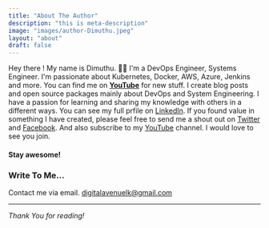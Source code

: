 ```yaml
---
title: "About The Author"
description: "this is meta-description"
image: "images/author-Dimuthu.jpeg"
layout: "about"
draft: false
---
```

Hey there ! 
My name is Dimuthu. 👋🤓
I'm a DevOps Engineer, Systems Engineer. I'm passionate about Kubernetes, Docker, AWS, Azure, Jenkins and more. You can find me on **<a href="https://www.youtube.com/channel/UCovlVsoRVItner26ZJPBjmQ" target="_blank">YouTube</a>** for new stuff.
I create blog posts and open source packages mainly about DevOps and System Engineering. I have a passion for learning and sharing my knowledge with others in a different ways. You can see my full prfile on <a href="https://www.linkedin.com/in/dimuthu-daundasekara-2b002271/" target="_blank">LinkedIn</a>. If you found value in something I have created, please feel free to send me a shout out on <a href="https://twitter.com/dimuit86" target="_blank">Twitter</a> and <a href="https://www.facebook.com/dimuit86/" target="_blank">Facebook</a>. And also subscribe to my <a href="https://www.youtube.com/channel/UCovlVsoRVItner26ZJPBjmQ" target="_blank">YouTube</a> channel. I would love to see you join.
#### **Stay awesome!** 

### Write To Me...

Contact me via email.
[digitalavenuelk@gmail.com](mailto:digitalavenuelk@gmail.com)

***

*Thank You for reading!*